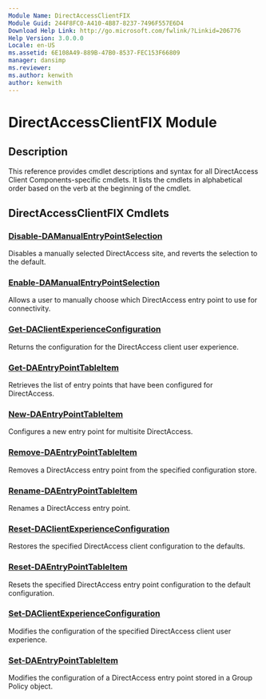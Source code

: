 ```yaml
---
Module Name: DirectAccessClientFIX
Module Guid: 244F8FC0-A410-4B87-8237-7496F557E6D4
Download Help Link: http://go.microsoft.com/fwlink/?Linkid=206776
Help Version: 3.0.0.0
Locale: en-US
ms.assetid: 6E108A49-889B-47B0-8537-FEC153F66809
manager: dansimp
ms.reviewer:
ms.author: kenwith
author: kenwith
---
```


# DirectAccessClientFIX Module
## Description
This reference provides cmdlet descriptions and syntax for all DirectAccess Client Components-specific cmdlets. 
It lists the cmdlets in alphabetical order based on the verb at the beginning of the cmdlet.

## DirectAccessClientFIX Cmdlets
### [Disable-DAManualEntryPointSelection](./Disable-DAManualEntryPointSelection.md)
Disables a manually selected DirectAccess site, and reverts the selection to the default.

### [Enable-DAManualEntryPointSelection](./Enable-DAManualEntryPointSelection.md)
Allows a user to manually choose which DirectAccess entry point to use for connectivity.

### [Get-DAClientExperienceConfiguration](./Get-DAClientExperienceConfiguration.md)
Returns the configuration for the DirectAccess client user experience.

### [Get-DAEntryPointTableItem](./Get-DAEntryPointTableItem.md)
Retrieves the list of entry points that have been configured for DirectAccess.

### [New-DAEntryPointTableItem](./New-DAEntryPointTableItem.md)
Configures a new entry point for multisite DirectAccess.

### [Remove-DAEntryPointTableItem](./Remove-DAEntryPointTableItem.md)
Removes a DirectAccess entry point from the specified configuration store.

### [Rename-DAEntryPointTableItem](./Rename-DAEntryPointTableItem.md)
Renames a DirectAccess entry point.

### [Reset-DAClientExperienceConfiguration](./Reset-DAClientExperienceConfiguration.md)
Restores the specified DirectAccess client configuration to the defaults.

### [Reset-DAEntryPointTableItem](./Reset-DAEntryPointTableItem.md)
Resets the specified DirectAccess entry point configuration to the default configuration.

### [Set-DAClientExperienceConfiguration](./Set-DAClientExperienceConfiguration.md)
Modifies the configuration of the specified DirectAccess client user experience.

### [Set-DAEntryPointTableItem](./Set-DAEntryPointTableItem.md)
Modifies the configuration of a DirectAccess entry point stored in a Group Policy object.
